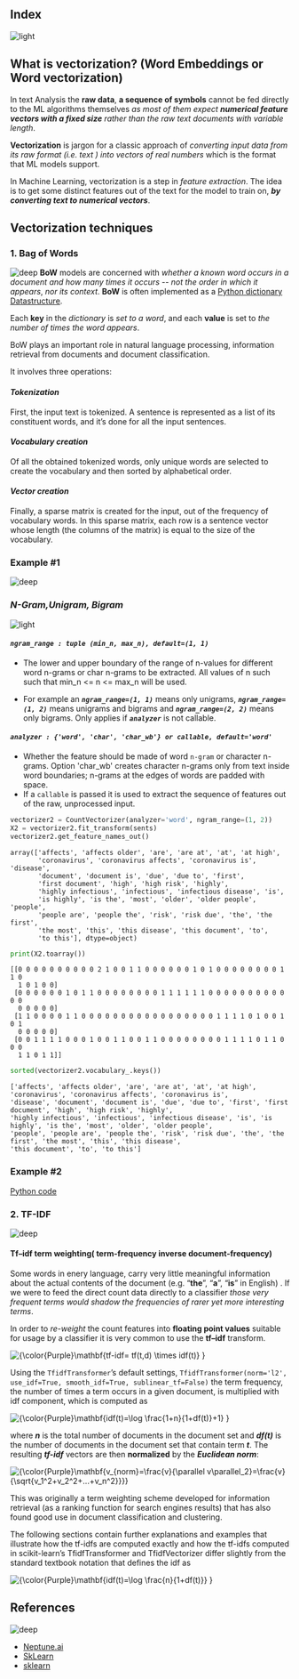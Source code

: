 ## Index
![light](https://user-images.githubusercontent.com/12748752/134754235-ae8efaf0-a27a-46f0-b439-b114cbb8cf3e.png)
## What is vectorization? (Word Embeddings or Word vectorization)
In text Analysis the **raw data**, **a sequence of symbols** cannot be fed directly to the ML algorithms themselves _as most of them expect **numerical feature vectors with a fixed size** rather than the raw text documents with variable length_.

**Vectorization** is jargon for a classic approach of _converting input data from its raw format (i.e. text ) into vectors of real numbers_ which is the format that ML models support. 

In Machine Learning, vectorization is a step in _feature extraction_. The idea is to get some distinct features out of the text for the model to train on, **_by converting text to numerical vectors_**.

## Vectorization techniques
### 1. Bag of Words
![deep](https://user-images.githubusercontent.com/12748752/134754236-8d5549c9-bd05-408d-ba63-0d56ab83c999.png)
**BoW** models are concerned with _whether a known word occurs in a document and how many times it occurs_ -- _not the order in which it appears_, _nor its context_.
**BoW** is often implemented as a [Python dictionary Datastructure](https://docs.python.org/3/tutorial/datastructures.html#dictionaries). 

Each **key** in the _dictionary_ is _set to a word_, and each **value** is set to _the number of times the word appears_.

BoW plays an important role in natural language processing, information retrieval from documents and document classification.

It involves three operations:

#### _Tokenization_
First, the input text is tokenized. A sentence is represented as a list of its constituent words, and it’s done for all the input sentences.

#### _Vocabulary creation_
Of all the obtained tokenized words, only unique words are selected to create the vocabulary and then sorted by alphabetical order.

#### _Vector creation_
Finally, a sparse matrix is created for the input, out of the frequency of vocabulary words. In this sparse matrix, each row is a sentence vector whose length (the columns of the matrix) is equal to the size of the vocabulary.

### Example #1 
![deep](https://user-images.githubusercontent.com/12748752/134754236-8d5549c9-bd05-408d-ba63-0d56ab83c999.png)
### *N-Gram,Unigram, Bigram*
![light](https://user-images.githubusercontent.com/12748752/134754235-ae8efaf0-a27a-46f0-b439-b114cbb8cf3e.png)
#### ***`ngram_range : tuple (min_n, max_n), default=(1, 1)`***
* The lower and upper boundary of the range of n-values for different word n-grams or char n-grams to be extracted. All values of n such
    such that min_n <= n <= max_n will be used. 
    
* For example an ***`ngram_range=(1, 1)`*** means only unigrams, ***`ngram_range=(1, 2)`*** means unigrams and bigrams and ***`ngram_range=(2, 2)`*** means only bigrams. Only applies if ***`analyzer`*** is not callable.

#### ***`analyzer : {'word', 'char', 'char_wb'} or callable, default='word'`***
* Whether the feature should be made of word `n-gram` or character n-grams. Option 'char_wb' creates character n-grams only from text inside word boundaries; n-grams at the edges of words are padded with space.
* If a `callable` is passed it is used to extract the sequence of features out of the raw, unprocessed input.

```Python
vectorizer2 = CountVectorizer(analyzer='word', ngram_range=(1, 2))
X2 = vectorizer2.fit_transform(sents)
vectorizer2.get_feature_names_out()
```
```
array(['affects', 'affects older', 'are', 'are at', 'at', 'at high',
       'coronavirus', 'coronavirus affects', 'coronavirus is', 'disease',
       'document', 'document is', 'due', 'due to', 'first',
       'first document', 'high', 'high risk', 'highly',
       'highly infectious', 'infectious', 'infectious disease', 'is',
       'is highly', 'is the', 'most', 'older', 'older people', 'people',
       'people are', 'people the', 'risk', 'risk due', 'the', 'the first',
       'the most', 'this', 'this disease', 'this document', 'to',
       'to this'], dtype=object)
```
```Python
print(X2.toarray())
```
```
[[0 0 0 0 0 0 0 0 0 0 2 1 0 0 1 1 0 0 0 0 0 0 1 0 1 0 0 0 0 0 0 0 0 1 1 0
  1 0 1 0 0]
 [0 0 0 0 0 0 1 0 1 1 0 0 0 0 0 0 0 0 1 1 1 1 1 1 0 0 0 0 0 0 0 0 0 0 0 0
  0 0 0 0 0]
 [1 1 0 0 0 0 1 1 0 0 0 0 0 0 0 0 0 0 0 0 0 0 0 0 0 1 1 1 1 0 1 0 0 1 0 1
  0 0 0 0 0]
 [0 0 1 1 1 1 0 0 0 1 0 0 1 1 0 0 1 1 0 0 0 0 0 0 0 0 1 1 1 1 0 1 1 0 0 0
  1 1 0 1 1]]
```
```Python
sorted(vectorizer2.vocabulary_.keys())
```
```
['affects', 'affects older', 'are', 'are at', 'at', 'at high', 'coronavirus', 'coronavirus affects', 'coronavirus is',
'disease', 'document', 'document is', 'due', 'due to', 'first', 'first document', 'high', 'high risk', 'highly', 
'highly infectious', 'infectious', 'infectious disease', 'is', 'is highly', 'is the', 'most', 'older', 'older people', 
'people', 'people are', 'people the', 'risk', 'risk due', 'the', 'the first', 'the most', 'this', 'this disease',
'this document', 'to', 'to this']
```
### Example #2
[Python code](https://nbviewer.org/github/iAmKankan/NaturalLanguageProcessing-NLP/blob/master/Text%20Preprocessing%20Level%23%202/Bag_of_Words.ipynb)

### 2. TF-IDF
![deep](https://user-images.githubusercontent.com/12748752/134754236-8d5549c9-bd05-408d-ba63-0d56ab83c999.png)
#### Tf–idf term weighting( term-frequency inverse document-frequency)
Some words in enery language, carry very little meaningful information about the actual contents of the document (e.g. “**the**”, “**a**”, “**is**” in English) . If we were to feed the direct count data directly to a classifier _those very frequent terms would shadow the frequencies of rarer yet more interesting terms_.

In order to _re-weight_ the count features into **floating point values** suitable for usage by a classifier it is very common to use the **tf–idf** transform.

<img src="https://latex.codecogs.com/svg.image?{\color{Purple}\mathbf{tf-idf=&space;tf(t,d)&space;\times&space;idf(t)}&space;}" title="{\color{Purple}\mathbf{tf-idf= tf(t,d) \times idf(t)} }" />

Using the `TfidfTransformer`’s default settings, `TfidfTransformer(norm='l2', use_idf=True, smooth_idf=True, sublinear_tf=False)` the term frequency, the number of times a term occurs in a given document, is multiplied with idf component, which is computed as

<img src="https://latex.codecogs.com/svg.image?{\color{Purple}\mathbf{idf(t)=\log&space;\frac{1&plus;n}{1&plus;df(t)}&plus;1}&space;}" title="{\color{Purple}\mathbf{idf(t)=\log \frac{1+n}{1+df(t)}+1} }" />

where **_n_** is the total number of documents in the document set and **_df(t)_** is the number of documents in the document set that contain term **_t_**. The resulting **_tf-idf_** vectors are then **normalized** by the _**Euclidean norm**_:

<img src="https://latex.codecogs.com/svg.image?{\color{Purple}\mathbf{v_{norm}=\frac{v}{\parallel&space;v\parallel_2}=\frac{v}{\sqrt{v_1^2&plus;v_2^2&plus;...&plus;v_n^2}}}}" title="{\color{Purple}\mathbf{v_{norm}=\frac{v}{\parallel v\parallel_2}=\frac{v}{\sqrt{v_1^2+v_2^2+...+v_n^2}}}}" />

This was originally a term weighting scheme developed for information retrieval (as a ranking function for search engines results) that has also found good use in document classification and clustering.

The following sections contain further explanations and examples that illustrate how the tf-idfs are computed exactly and how the tf-idfs computed in scikit-learn’s TfidfTransformer and TfidfVectorizer differ slightly from the standard textbook notation that defines the idf as

 <img src="https://latex.codecogs.com/svg.image?{\color{Purple}\mathbf{idf(t)=\log&space;\frac{n}{1&plus;df(t)}}&space;}" title="{\color{Purple}\mathbf{idf(t)=\log \frac{n}{1+df(t)}} }" />
 


## References
![deep](https://user-images.githubusercontent.com/12748752/134754236-8d5549c9-bd05-408d-ba63-0d56ab83c999.png)
* [Neptune.ai](https://neptune.ai/blog/vectorization-techniques-in-nlp-guide) 
* [SkLearn](https://scikit-learn.org/stable/modules/feature_extraction.html#text-feature-extraction)
* [sklearn](https://scikit-learn.org/stable/modules/feature_extraction.html#the-bag-of-words-representation)
